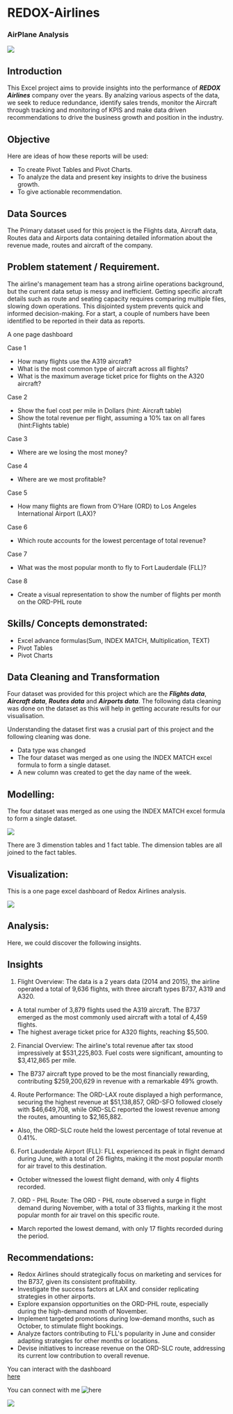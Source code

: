 # REDOX-Airlines

### AirPlane Analysis

![](Raydox_frontpage.jpg)

## Introduction

This Excel project aims to provide insights into the performance of **_REDOX Airlines_** company over the years. By analzing various aspects of the data, we seek to reduce redundance, identify sales trends, monitor the Aircraft through tracking and monitoring of KPIS and make data driven recommendations to drive the business growth and position in the industry.

## Objective
Here are ideas of how these reports will be used:

- To create Pivot Tables and Pivot Charts.
- To analyze the data and present key insights to drive the business growth.   
- To give actionable recommendation.

## Data Sources
The Primary dataset used for this project is the Flights data, Aircraft data, Routes data and Airports data containing detailed information about the revenue made, routes and aircraft of the company.

## Problem statement / Requirement.

The airline's management team has a strong airline operations background, but the current data setup is messy and inefficient. Getting specific aircraft details such as route and seating capacity requires comparing multiple files, slowing down operations. This disjointed system prevents quick and informed decision-making. For a start, a couple of numbers have been identified to be reported in their data as reports.

A one page dashboard

Case 1
  - How many flights use the A319 aircraft?
  - What is the most common type of aircraft across all flights?
  - What is the maximum average ticket price for flights on the A320 aircraft?

Case 2
  - Show the fuel cost per mile in Dollars (hint: Aircraft table)
  - Show the total revenue per flight, assuming a 10% tax on all fares (hint:Flights table)

Case 3
  - Where are we losing the most money?

Case 4
  - Where are we most profitable?

Case 5
  - How many flights are flown from O'Hare (ORD) to Los Angeles International Airport (LAX)?

Case 6
  - Which route accounts for the lowest percentage of total revenue?

Case 7
  - What was the most popular month to fly to Fort Lauderdale (FLL)?

Case 8
  - Create a visual representation to show the number of flights per month on the ORD-PHL route

## Skills/ Concepts demonstrated:
-  Excel advance formulas(Sum, INDEX MATCH, Multiplication, TEXT)
-  Pivot Tables
-  Pivot Charts

## Data Cleaning and Transformation 
Four dataset was provided for this project which are the **_Flights data_**, **_Aircraft data_**, **_Routes data_** and **_Airports data_**. The following data cleaning was done on the dataset as this will help in getting accurate results for our visualisation. 

Understanding the dataset first was a crusial part of this project and the following cleaning was done.
-  Data type was changed
-  The four dataset was merged as one using the INDEX MATCH excel formula to form a single dataset.
-  A new column was created to get the day name of the week.

## Modelling:
The four dataset was merged as one using the INDEX MATCH excel formula to form a single dataset.

![](Reydox_Table.PNG)

There are 3 dimenstion tables and 1 fact table. The dimension tables are all joined to the fact tables.

## Visualization:

This is a one page excel dashboard of Redox Airlines analysis.

![](Redox_Dashboard.PNG)

## Analysis:

Here, we could discover the following insights.

## Insights
1.  Flight Overview: The data is a 2 years data (2014 and 2015), the airline operated a total of 9,636 flights, with three aircraft types B737, A319 and A320.
  - A total number of 3,879 flights used the A319 aircraft. The B737 emerged as the most commonly used aircraft with a total of 4,459 flights.
  - The highest average ticket price for A320 flights, reaching $5,500.

2.  Financial Overview: The airline's total revenue after tax stood impressively at $531,225,803. Fuel costs were significant, amounting to $3,412,865 per mile.
  - The B737 aircraft type proved to be the most financially rewarding, contributing $259,200,629 in revenue with a remarkable 49% growth.

4.  Route Performance: The ORD-LAX route displayed a high performance, securing the highest revenue at $51,138,857, ORD-SFO followed closely with $46,649,708, while ORD-SLC reported the     lowest revenue among the routes, amounting to $2,165,882.
  - Also, the ORD-SLC route held the lowest percentage of total revenue at 0.41%.

6.  Fort Lauderdale Airport (FLL): FLL experienced its peak in flight demand during June, with a total of 26 flights, making it the most popular month for air travel to this destination.
  - October witnessed the lowest flight demand, with only 4 flights recorded.

7.  ORD - PHL Route: The ORD - PHL route observed a surge in flight demand during November, with a total of 33 flights, marking it the most popular month for air travel on this specific     route.
  - March reported the lowest demand, with only 17 flights recorded during the period.

## Recommendations:
  - Redox Airlines should strategically focus on marketing and services for the B737, given its consistent profitability.
  - Investigate the success factors at LAX and consider replicating strategies in other airports.
  - Explore expansion opportunities on the ORD-PHL route, especially during the high-demand month of November.
  - Implement targeted promotions during low-demand months, such as October, to stimulate flight bookings.
  - Analyze factors contributing to FLL's popularity in June and consider adapting strategies for other months or locations.
  - Devise initiatives to increase revenue on the ORD-SLC route, addressing its current low contribution to overall revenue.

You can interact with the dashboard  
[here](https://1drv.ms/x/s!AnzTT-iwuQmzglgohvON5u3157s0)

You can connect with me ![here](https://www.linkedin.com/in/victoriaogwuche/)

![](thankyou.png)
